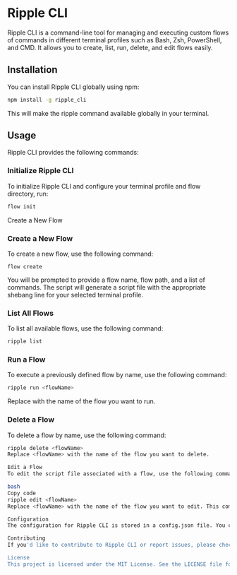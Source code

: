 # Ripple CLI
Ripple CLI is a command-line tool for managing and executing custom flows of commands in different terminal profiles such as Bash, Zsh, PowerShell, and CMD. It allows you to create, list, run, delete, and edit flows easily.

## Installation
You can install Ripple CLI globally using npm:

```bash
npm install -g ripple_cli
```
This will make the ripple command available globally in your terminal.

## Usage
Ripple CLI provides the following commands:

### Initialize Ripple CLI
To initialize Ripple CLI and configure your terminal profile and flow directory, run:

```bash
flow init
```
Create a New Flow

###  Create a New Flow
To create a new flow, use the following command:

```
flow create
```
You will be prompted to provide a flow name, flow path, and a list of commands. The script will generate a script file with the appropriate shebang line for your selected terminal profile.

### List All Flows
To list all available flows, use the following command:

```bash
ripple list
```

### Run a Flow
To execute a previously defined flow by name, use the following command:

```bash
ripple run <flowName>
```

Replace <flowName> with the name of the flow you want to run.

### Delete a Flow
To delete a flow by name, use the following command:

```bash
ripple delete <flowName>
Replace <flowName> with the name of the flow you want to delete.

Edit a Flow
To edit the script file associated with a flow, use the following command:

bash
Copy code
ripple edit <flowName>
Replace <flowName> with the name of the flow you want to edit. This command opens the script file in the default text editor for your terminal profile.

Configuration
The configuration for Ripple CLI is stored in a config.json file. You can customize terminal profiles and default settings by modifying this file.

Contributing
If you'd like to contribute to Ripple CLI or report issues, please check the GitHub repository for more details.

License
This project is licensed under the MIT License. See the LICENSE file for details.


